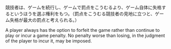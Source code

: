 競技者は、ゲームを続行し、ゲームで罰点をこうむるより、ゲーム自体に失格するというほうを選ぶ権利をもつ。（罰点をこうむる競技者の見地に立つと、ゲーム失格が最大の罰点と考えられる。）

A player always has the option to forfeit the game rather than continue to play or incur a game penalty. No penalty worse than losing, in the judgment of the player to incur it, may be imposed.
